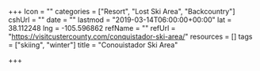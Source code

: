 +++
Icon = ""
categories = ["Resort", "Lost Ski Area", "Backcountry"]
cshUrl = ""
date = ""
lastmod = "2019-03-14T06:00:00+00:00"
lat = 38.112248
lng = -105.596862
refName = ""
refUrl = "https://visitcustercounty.com/conquistador-ski-area/"
resources = []
tags = ["skiing", "winter"]
title = "Conouistador Ski Area"

+++
